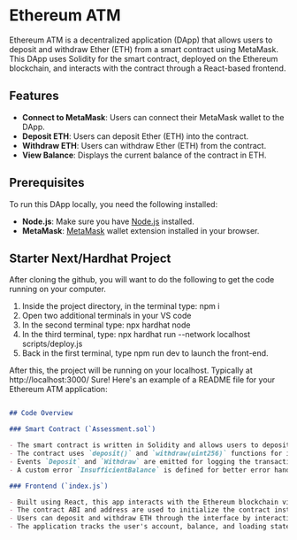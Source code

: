 # Ethereum ATM

Ethereum ATM is a decentralized application (DApp) that allows users to deposit and withdraw Ether (ETH) from a smart contract using MetaMask. This DApp uses Solidity for the smart contract, deployed on the Ethereum blockchain, and interacts with the contract through a React-based frontend.

## Features

- **Connect to MetaMask**: Users can connect their MetaMask wallet to the DApp.
- **Deposit ETH**: Users can deposit Ether (ETH) into the contract.
- **Withdraw ETH**: Users can withdraw Ether (ETH) from the contract.
- **View Balance**: Displays the current balance of the contract in ETH.

## Prerequisites

To run this DApp locally, you need the following installed:

- **Node.js**: Make sure you have [Node.js](https://nodejs.org/) installed.
- **MetaMask**: [MetaMask](https://metamask.io/) wallet extension installed in your browser.

## Starter Next/Hardhat Project

After cloning the github, you will want to do the following to get the code running on your computer.

1. Inside the project directory, in the terminal type: npm i
2. Open two additional terminals in your VS code
3. In the second terminal type: npx hardhat node
4. In the third terminal, type: npx hardhat run --network localhost scripts/deploy.js
5. Back in the first terminal, type npm run dev to launch the front-end.

After this, the project will be running on your localhost. 
Typically at http://localhost:3000/
Sure! Here's an example of a README file for your Ethereum ATM application:

```markdown

## Code Overview

### Smart Contract (`Assessment.sol`)

- The smart contract is written in Solidity and allows users to deposit and withdraw ETH.
- The contract uses `deposit()` and `withdraw(uint256)` functions for interactions.
- Events `Deposit` and `Withdraw` are emitted for logging the transactions.
- A custom error `InsufficientBalance` is defined for better error handling.

### Frontend (`index.js`)

- Built using React, this app interacts with the Ethereum blockchain via the Web3 provider (`ethers.js`).
- The contract ABI and address are used to initialize the contract instance.
- Users can deposit and withdraw ETH through the interface by interacting with the smart contract.
- The application tracks the user's account, balance, and loading states.

